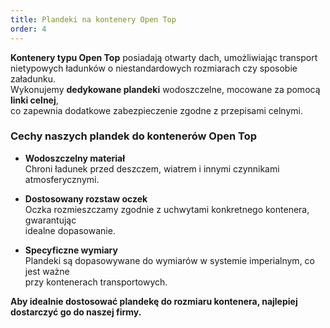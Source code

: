 ```yaml
---
title: Plandeki na kontenery Open Top
order: 4
---
```


**Kontenery typu Open Top** posiadają otwarty dach, umożliwiając transport  
nietypowych ładunków o niestandardowych rozmiarach czy sposobie załadunku.  
Wykonujemy **dedykowane plandeki** wodoszczelne, mocowane za pomocą **linki celnej**,  
co zapewnia dodatkowe zabezpieczenie zgodne z przepisami celnymi.

### Cechy naszych plandek do kontenerów Open Top

- **Wodoszczelny materiał**  
  Chroni ładunek przed deszczem, wiatrem i innymi czynnikami atmosferycznymi.

- **Dostosowany rozstaw oczek**  
  Oczka rozmieszczamy zgodnie z uchwytami konkretnego kontenera, gwarantując  
  idealne dopasowanie.

- **Specyficzne wymiary**  
  Plandeki są dopasowywane do wymiarów w systemie imperialnym, co jest ważne  
  przy kontenerach transportowych.

**Aby idealnie dostosować plandekę do rozmiaru kontenera, najlepiej  
dostarczyć go do naszej firmy.**
